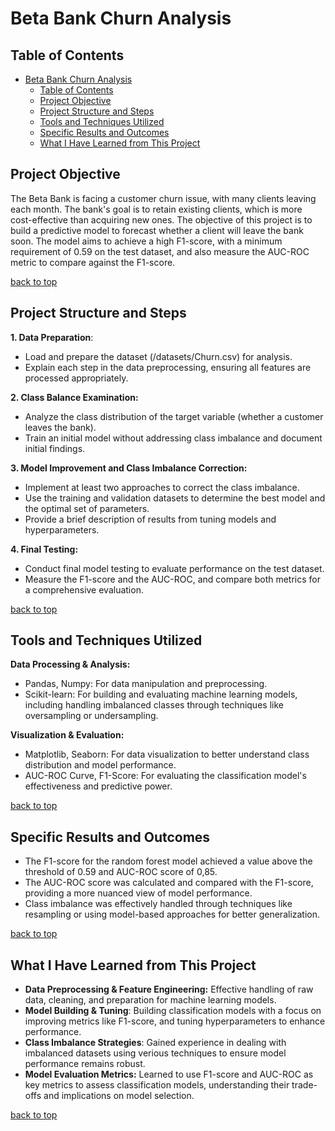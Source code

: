 
# Beta Bank Churn Analysis

## Table of Contents

- [Beta Bank Churn Analysis](#beta-bank-churn-analysis)
  - [Table of Contents](#table-of-contents)
  - [Project Objective](#project-objective)
  - [Project Structure and Steps](#project-structure-and-steps)
  - [Tools and Techniques Utilized](#tools-and-techniques-utilized)
  - [Specific Results and Outcomes](#specific-results-and-outcomes)
  - [What I Have Learned from This Project](#what-i-have-learned-from-this-project)

## Project Objective

The Beta Bank is facing a customer churn issue, with many clients leaving each month. The bank's goal is to retain existing clients, which is more cost-effective than acquiring new ones. The objective of this project is to build a predictive model to forecast whether a client will leave the bank soon. The model aims to achieve a high F1-score, with a minimum requirement of 0.59 on the test dataset, and also measure the AUC-ROC metric to compare against the F1-score.

[back to top](#beta-bank-churn-analysis)

## Project Structure and Steps

**1. Data Preparation**:
- Load and prepare the dataset (/datasets/Churn.csv) for analysis.
- Explain each step in the data preprocessing, ensuring all features are processed appropriately.

**2. Class Balance Examination:**
- Analyze the class distribution of the target variable (whether a customer leaves the bank).
- Train an initial model without addressing class imbalance and document initial findings.

**3. Model Improvement and Class Imbalance Correction:**
- Implement at least two approaches to correct the class imbalance.
- Use the training and validation datasets to determine the best model and the optimal set of parameters.
- Provide a brief description of results from tuning models and hyperparameters.

**4. Final Testing:**
- Conduct final model testing to evaluate performance on the test dataset.
- Measure the F1-score and the AUC-ROC, and compare both metrics for a comprehensive evaluation.

[back to top](#beta-bank-churn-analysis)

## Tools and Techniques Utilized

**Data Processing & Analysis:**
- Pandas, Numpy: For data manipulation and preprocessing.
- Scikit-learn: For building and evaluating machine learning models, including handling imbalanced classes through techniques like oversampling or undersampling.

**Visualization & Evaluation:**
- Matplotlib, Seaborn: For data visualization to better understand class distribution and model performance.
- AUC-ROC Curve, F1-Score: For evaluating the classification model's effectiveness and predictive power.

[back to top](#beta-bank-churn-analysis)

## Specific Results and Outcomes
- The F1-score for the random forest model achieved a value above the threshold of 0.59 and AUC-ROC score of 0,85.
- The AUC-ROC score was calculated and compared with the F1-score, providing a more nuanced view of model performance.
- Class imbalance was effectively handled through techniques like resampling or using model-based approaches for better generalization.

[back to top](#beta-bank-churn-analysis)

## What I Have Learned from This Project

- **Data Preprocessing & Feature Engineering:** Effective handling of raw data, cleaning, and preparation for machine learning models.
- **Model Building & Tuning**: Building classification models with a focus on improving metrics like F1-score, and tuning hyperparameters to enhance performance.
- **Class Imbalance Strategies**: Gained experience in dealing with imbalanced datasets using verious techniques to ensure model performance remains robust.
- **Model Evaluation Metrics:** Learned to use F1-score and AUC-ROC as key metrics to assess classification models, understanding their trade-offs and implications on model selection.

[back to top](#beta-bank-churn-analysis)